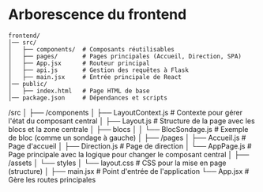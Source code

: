 # Arborescence du frontend

```
frontend/
│── src/
│   ├── components/  # Composants réutilisables
│   ├── pages/       # Pages principales (Accueil, Direction, SPA)
│   ├── App.jsx      # Routeur principal
│   ├── api.js       # Gestion des requêtes à Flask
│   ├── main.jsx     # Entrée principale de React
│── public/
│   ├── index.html   # Page HTML de base
│── package.json     # Dépendances et scripts

```

/src
│
├── /components
│   ├── LayoutContext.js      # Contexte pour gérer l'état du composant central
│   ├── Layout.js             # Structure de la page avec les blocs et la zone centrale
│   ├── blocs
│   │   └── BlocSondage.js    # Exemple de bloc (comme un sondage à gauche)
│
├── /pages
│   ├── Accueil.js            # Page d'accueil
│   ├── Direction.js          # Page de direction
│   └── AppPage.js            # Page principale avec la logique pour changer le composant central
│
├── /assets
│   └── styles
│       └── layout.css        # CSS pour la mise en page (structure)
│
├── main.jsx                  # Point d'entrée de l'application
└── App.jsx                    # Gère les routes principales
